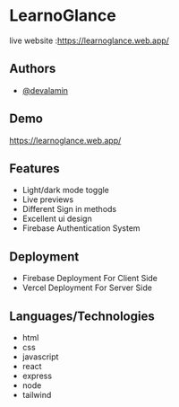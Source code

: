 
# LearnoGlance 
live website :https://learnoglance.web.app/




## Authors

- [@devalamin](https://github.com/devalamin)




## Demo

https://learnoglance.web.app/



## Features

- Light/dark mode toggle
- Live previews
- Different Sign in methods
- Excellent ui design
- Firebase Authentication System



## Deployment



- Firebase Deployment For Client Side
- Vercel Deployment For Server Side



## Languages/Technologies
- html
- css
- javascript
- react
- express
- node 
- tailwind
